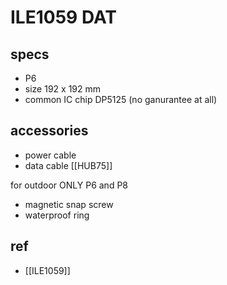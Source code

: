 

# ILE1059 DAT

## specs 
- P6
- size 192 x 192 mm
- common IC chip DP5125 (no ganurantee at all)

## accessories 

- power cable 
- data cable [[HUB75]]

for outdoor ONLY P6 and P8 
- magnetic snap screw 
- waterproof ring

## ref

- [[ILE1059]]